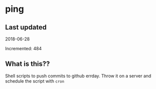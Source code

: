 # ping

## Last updated
2018-06-28

Incremented: 484

## What is this??
Shell scripts to push commits to github errday. Throw it on a server and schedule the script with `cron`
